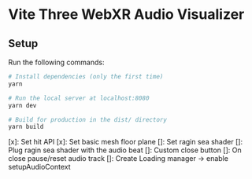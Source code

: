 # Vite Three WebXR Audio Visualizer

## Setup

Run the following commands:

```bash
# Install dependencies (only the first time)
yarn

# Run the local server at localhost:8080
yarn dev

# Build for production in the dist/ directory
yarn build
```

[x]: Set hit API
[x]: Set basic mesh floor plane
[]: Set ragin sea shader
[]: Plug ragin sea shader with the audio beat
[]: Custom close button
[]: On close pause/reset audio track
[]: Create Loading manager -> enable setupAudioContext
